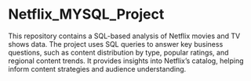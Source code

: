 # Netflix_MYSQL_Project
This repository contains a SQL-based analysis of Netflix movies and TV shows data. The project uses SQL queries to answer key business questions, such as content distribution by type, popular ratings, and regional content trends. It provides insights into Netflix’s catalog, helping inform content strategies and audience understanding.
